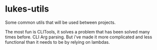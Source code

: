# lukes-utils
Some common utils that will be used between projects.


The most fun is CLITools, it solves a problem that has been solved many times before. 
CLI Arg parsing. But i've made it more complicated and less functional than it needs 
to be by relying on lambdas.
